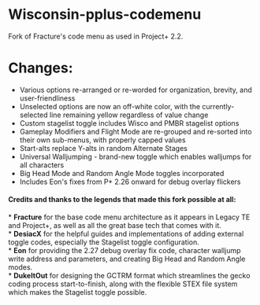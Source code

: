 # Wisconsin-pplus-codemenu

Fork of Fracture's code menu as used in Project+ 2.2.

# Changes:
* Various options re-arranged or re-worded for organization, brevity, and user-friendliness
* Unselected options are now an off-white color, with the currently-selected line remaining yellow regardless of value change
* Custom stagelist toggle includes Wisco and PMBR stagelist options
* Gameplay Modifiers and Flight Mode are re-grouped and re-sorted into their own sub-menus, with properly capped values
* Start-alts replace Y-alts in random Alternate Stages
* Universal Walljumping - brand-new toggle which enables walljumps for all characters
* Big Head Mode and Random Angle Mode toggles incorporated
* Includes Eon's fixes from P+ 2.26 onward for debug overlay flickers

#### Credits and thanks to the legends that made this fork possible at all:  
\* **Fracture** for the base code menu architecture as it appears in Legacy TE and Project+, as well as all the great base tech that comes with it.  
\* **DesiacX** for the helpful guides and implementations of adding external toggle codes, especially the Stagelist toggle configuration.  
\* **Eon** for providing the 2.27 debug overlay fix code, character walljump write address and parameters, and creating Big Head and Random Angle modes.  
\* **DukeItOut** for designing the GCTRM format which streamlines the gecko coding process start-to-finish, along with the flexible STEX file system which makes the Stagelist toggle possible.

